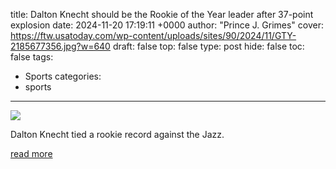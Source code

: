 title: Dalton Knecht should be the Rookie of the Year leader after 37-point explosion
date: 2024-11-20 17:19:11 +0000
author: "Prince J. Grimes"
cover: https://ftw.usatoday.com/wp-content/uploads/sites/90/2024/11/GTY-2185677356.jpg?w=640
draft: false
top: false
type: post
hide: false
toc: false
tags:
  - Sports
categories:
  - sports
---

![](https://ftw.usatoday.com/wp-content/uploads/sites/90/2024/11/GTY-2185677356.jpg?w=640)

Dalton Knecht tied a rookie record against the Jazz.

[read more](https://ftw.usatoday.com/2024/11/dalton-knecht-lakers-jazz-rookie-of-the-year)
